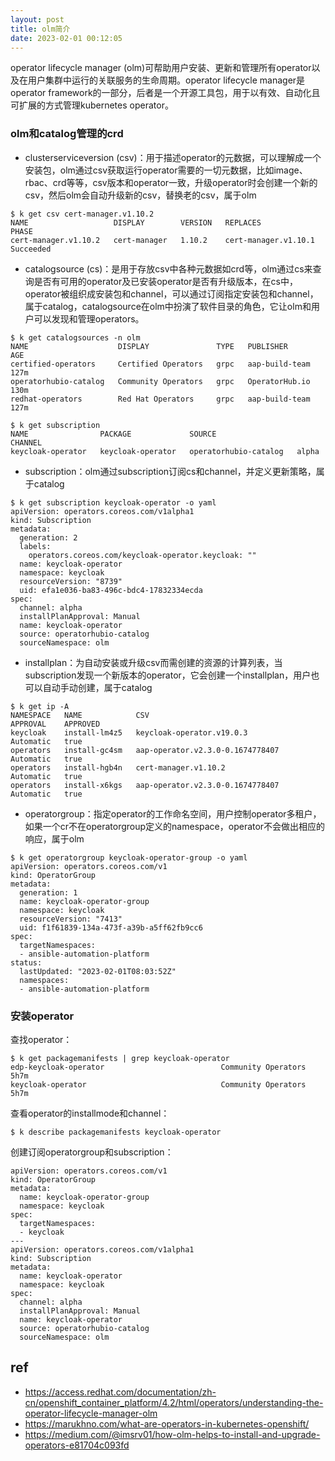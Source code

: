 ```yaml
---
layout: post
title: olm简介
date: 2023-02-01 00:12:05
---
```


operator lifecycle manager (olm)可帮助用户安装、更新和管理所有operator以及在用户集群中运行的关联服务的生命周期。operator lifecycle manager是operator framework的一部分，后者是一个开源工具包，用于以有效、自动化且可扩展的方式管理kubernetes operator。

### olm和catalog管理的crd

- clusterserviceversion (csv)：用于描述operator的元数据，可以理解成一个安装包，olm通过csv获取运行operator需要的一切元数据，比如image、rbac、crd等等，csv版本和operator一致，升级operator时会创建一个新的csv，然后olm会自动升级新的csv，替换老的csv，属于olm

```
$ k get csv cert-manager.v1.10.2
NAME                   DISPLAY        VERSION   REPLACES               PHASE
cert-manager.v1.10.2   cert-manager   1.10.2    cert-manager.v1.10.1   Succeeded
```

- catalogsource (cs)：是用于存放csv中各种元数据如crd等，olm通过cs来查询是否有可用的operator及已安装operator是否有升级版本，在cs中，operator被组织成安装包和channel，可以通过订阅指定安装包和channel，属于catalog，catalogsource在olm中扮演了软件目录的角色，它让olm和用户可以发现和管理operators。

```
$ k get catalogsources -n olm
NAME                    DISPLAY               TYPE   PUBLISHER        AGE
certified-operators     Certified Operators   grpc   aap-build-team   127m
operatorhubio-catalog   Community Operators   grpc   OperatorHub.io   130m
redhat-operators        Red Hat Operators     grpc   aap-build-team   127m

$ k get subscription
NAME                PACKAGE             SOURCE                  CHANNEL
keycloak-operator   keycloak-operator   operatorhubio-catalog   alpha
```

- subscription：olm通过subscription订阅cs和channel，并定义更新策略，属于catalog

```
$ k get subscription keycloak-operator -o yaml
apiVersion: operators.coreos.com/v1alpha1
kind: Subscription
metadata:
  generation: 2
  labels:
    operators.coreos.com/keycloak-operator.keycloak: ""
  name: keycloak-operator
  namespace: keycloak
  resourceVersion: "8739"
  uid: efa1e036-ba83-496c-bdc4-17832334ecda
spec:
  channel: alpha
  installPlanApproval: Manual
  name: keycloak-operator
  source: operatorhubio-catalog
  sourceNamespace: olm
```

- installplan：为自动安装或升级csv而需创建的资源的计算列表，当subscription发现一个新版本的operator，它会创建一个installplan，用户也可以自动手动创建，属于catalog

```
$ k get ip -A
NAMESPACE   NAME            CSV                                APPROVAL    APPROVED
keycloak    install-lm4z5   keycloak-operator.v19.0.3          Automatic   true
operators   install-gc4sm   aap-operator.v2.3.0-0.1674778407   Automatic   true
operators   install-hgb4n   cert-manager.v1.10.2               Automatic   true
operators   install-x6kgs   aap-operator.v2.3.0-0.1674778407   Automatic   true
```

- operatorgroup：指定operator的工作命名空间，用户控制operator多租户，如果一个cr不在operatorgroup定义的namespace，operator不会做出相应的响应，属于olm

```
$ k get operatorgroup keycloak-operator-group -o yaml
apiVersion: operators.coreos.com/v1
kind: OperatorGroup
metadata:
  generation: 1
  name: keycloak-operator-group
  namespace: keycloak
  resourceVersion: "7413"
  uid: f1f61839-134a-473f-a39b-a5ff62fb9cc6
spec:
  targetNamespaces:
  - ansible-automation-platform
status:
  lastUpdated: "2023-02-01T08:03:52Z"
  namespaces:
  - ansible-automation-platform
```

### 安装operator

查找operator：

```
$ k get packagemanifests | grep keycloak-operator
edp-keycloak-operator                          Community Operators   5h7m
keycloak-operator                              Community Operators   5h7m
```

查看operator的installmode和channel：

```
$ k describe packagemanifests keycloak-operator
```

创建订阅operatorgroup和subscription：

```
apiVersion: operators.coreos.com/v1
kind: OperatorGroup
metadata:
  name: keycloak-operator-group
  namespace: keycloak
spec:
  targetNamespaces:
  - keycloak
---
apiVersion: operators.coreos.com/v1alpha1
kind: Subscription
metadata:
  name: keycloak-operator
  namespace: keycloak
spec:
  channel: alpha
  installPlanApproval: Manual
  name: keycloak-operator
  source: operatorhubio-catalog
  sourceNamespace: olm
```

## ref

- https://access.redhat.com/documentation/zh-cn/openshift_container_platform/4.2/html/operators/understanding-the-operator-lifecycle-manager-olm
- https://marukhno.com/what-are-operators-in-kubernetes-openshift/
- https://medium.com/@imsrv01/how-olm-helps-to-install-and-upgrade-operators-e81704c093fd
